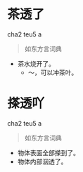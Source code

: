 # 茶透了
cha2 teu5 a
> 如东方言词典
- 茶水烧开了。
  - ～，可以冲茶叶。

# 搽透吖
cha2 teu5 a
> 如东方言词典
- 物体表面全部搽到了。
- 物体内部洇透了。
